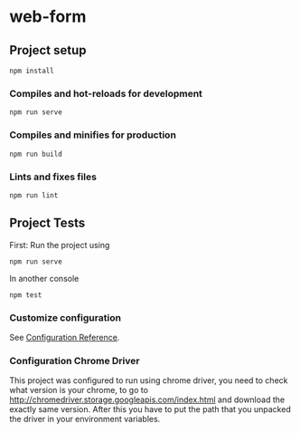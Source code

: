# web-form

## Project setup
```
npm install
```

### Compiles and hot-reloads for development
```
npm run serve
```

### Compiles and minifies for production
```
npm run build
```

### Lints and fixes files
```
npm run lint
```

## Project Tests 
First: Run the project using 
```
npm run serve
```
In another console
```
npm test
```

### Customize configuration
See [Configuration Reference](https://cli.vuejs.org/config/).


### Configuration Chrome Driver
This project was configured to run using chrome driver, you need to check what version is your chrome, to go to http://chromedriver.storage.googleapis.com/index.html and download the exactly same version. After this you have to put the path that you unpacked the driver in your environment variables.
